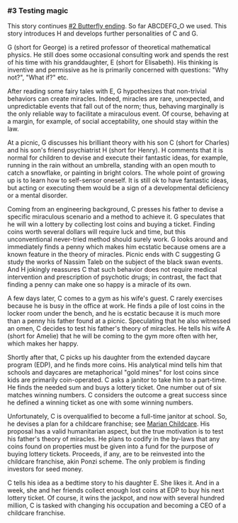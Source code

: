 ### #3 Testing magic

This story continues [#2 Butterfly ending](#2%20Butterfly%20ending.md). So far ABCDEFG_O we used. This story introduces H and develops further personalities of C and G.

G (short for George) is a retired professor of theoretical mathematical physics. He still does some occasional consulting work and spends the rest of his time with his granddaughter, E (short for Elisabeth). His thinking is inventive and permissive as he is primarily concerned with questions: "Why not?", "What if?" etc.

After reading some fairy tales with E, G hypothesizes that non-trivial behaviors can create miracles. Indeed, miracles are rare, unexpected, and unpredictable events that fall out of the norm; thus, behaving marginally is the only reliable way to facilitate a miraculous event. Of course, behaving at a margin, for example, of social acceptability, one should stay within the law.

At a picnic, G discusses his brilliant theory with his son C (short for Charles) and his son's friend psychiatrist H (short for Henry). H comments that it is normal for children to devise and execute their fantastic ideas, for example, running in the rain without an umbrella, standing with an open mouth to catch a snowflake, or painting in bright colors. The whole point of growing up is to learn how to self-sensor oneself. It is still ok to have fantastic ideas, but acting or executing them would be a sign of a developmental deficiency or a mental disorder.

Coming from an engineering background, C presses his father to devise a specific miraculous scenario and a method to achieve it. G speculates that he will win a lottery by collecting lost coins and buying a ticket. Finding coins worth several dollars will require luck and time, but this unconventional never-tried method should surely work. G looks around and immediately finds a penny which makes him ecstatic because omens are a known feature in the theory of miracles. Picnic ends with C suggesting G study the works of Nassim Taleb on the subject of the black swan events. And H jokingly reassures C that such behavior does not require medical intervention and prescription of psychotic drugs; in contrast, the fact that finding a penny can make one so happy is a miracle of its own.

A few days later, C comes to a gym as his wife's guest. C rarely exercises because he is busy in the office at work. He finds a pile of lost coins in the locker room under the bench, and he is ecstatic because it is much more than a penny his father found at a picnic. Speculating that he also witnessed an omen, C decides to test his father's theory of miracles. He tells his wife A (short for Amelie) that he will be coming to the gym more often with her, which makes her happy.

Shortly after that, C picks up his daughter from the extended daycare program (EDP), and he finds more coins. His analytical mind tells him that schools and daycares are metaphorical "gold mines" for lost coins since kids are primarily coin-operated. C asks a janitor to take him to a part-time. He finds the needed sum and buys a lottery ticket. One number out of six matches winning numbers. C considers the outcome a great success since he defined a winning ticket as one with some winning numbers.

Unfortunately, C is overqualified to become a full-time janitor at school. So, he devises a plan for a childcare franchise; see [Marian Childcare](../../Projects/Marian%20Childcare/Marian%20Childcare.md). His proposal has a valid humanitarian aspect, but the true motivation is to test his father's theory of miracles. He plans to codify in the by-laws that any coins found on properties must be given into a fund for the purpose of buying lottery tickets. Proceeds, if any, are to be reinvested into the childcare franchise, akin Ponzi scheme. The only problem is finding investors for seed money.

C tells his idea as a bedtime story to his daughter E. She likes it. And in a week, she and her friends collect enough lost coins at EDP to buy his next lottery ticket. Of course, it wins the jackpot, and now with several hundred million, C is tasked with changing his occupation and becoming a CEO of a childcare franchise.